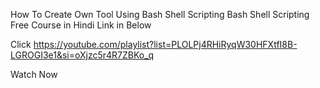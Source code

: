 How To Create Own Tool Using Bash Shell Scripting
Bash Shell Scripting Free Course in Hindi Link in Below

Click 
https://youtube.com/playlist?list=PLOLPj4RHiRyqW30HFXtfI8B-LGROGI3e1&si=oXjzc5r4R7ZBKo_q

Watch Now
